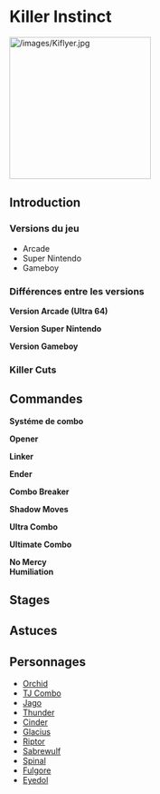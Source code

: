 # Killer Instinct

<img src="/images/Kiflyer.jpg" title="/images/Kiflyer.jpg" width="250"
alt="/images/Kiflyer.jpg" />  

## Introduction

### Versions du jeu

- Arcade
- Super Nintendo
- Gameboy

### Différences entre les versions

**Version Arcade (Ultra 64)**  

**Version Super Nintendo**  

**Version Gameboy**  

### Killer Cuts

## Commandes

**Systéme de combo**  

**Opener**  

**Linker**  

**Ender**  

**Combo Breaker**  

**Shadow Moves**  

**Ultra Combo**  

**Ultimate Combo**  

**No Mercy**  
**Humiliation**  

## Stages

## Astuces

## Personnages

- [Orchid](Orchid_(Killer_Instinct) "wikilink")
- [TJ Combo](T.J._Combo_(Killer_Instinct) "wikilink")
- [Jago](Jago_(Killer_Instinct) "wikilink")
- [Thunder](Chief_Thunder_(Killer_Instinct) "wikilink")
- [Cinder](Cinder_(Killer_Instinct) "wikilink")
- [Glacius](Glacius_(Killer_Instinct) "wikilink")
- [Riptor](Riptor_(Killer_Instinct) "wikilink")
- [Sabrewulf](Sabrewulf_(Killer_Instinct) "wikilink")
- [Spinal](Spinal_(Killer_Instinct) "wikilink")
- [Fulgore](Fulgore_(Killer_Instinct) "wikilink")
- [Eyedol](Eyedol_(Killer_Instinct) "wikilink")
